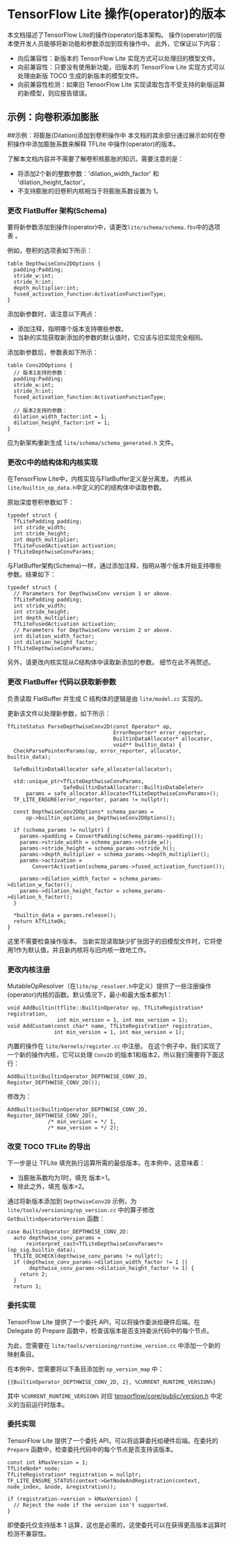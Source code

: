 # TensorFlow Lite 操作(operator)的版本

本文档描述了TensorFlow Lite的操作(operator)版本架构。 操作(operator)的版本使开发人员能够将新功能和参数添加到现有操作中。 此外，它保证以下内容：

- 向后兼容性：新版本的 TensorFlow Lite 实现方式可以处理旧的模型文件。
- 向前兼容性：只要没有使用新功能，旧版本的 TensorFlow Lite 实现方式可以处理由新版 TOCO 生成的新版本的模型文件。
- 向前兼容性检测：如果旧 TensorFlow Lite 实现读取包含不受支持的新版运算的新模型，则应报告错误。

## 示例：向卷积添加膨胀

##示例：将膨胀(Dilation)添加到卷积操作中 本文档的其余部分通过展示如何在卷积操作中添加膨胀系数来解释 TFLite 中操作(operator)的版本。

了解本文档内容并不需要了解卷积核膨胀的知识。需要注意的是：

- 将添加2个新的整数参数：'dilation_width_factor' 和 'dilation_height_factor'。
- 不支持膨胀的旧卷积内核相当于将膨胀系数设置为 1。

### 更改 FlatBuffer 架构(Schema)

要将新参数添加到操作(operator)中，请更改`lite/schema/schema.fbs`中的选项表 。

例如，卷积的选项表如下所示：

```
table DepthwiseConv2DOptions {
  padding:Padding;
  stride_w:int;
  stride_h:int;
  depth_multiplier:int;
  fused_activation_function:ActivationFunctionType;
}
```

添加新参数时，请注意以下两点：

- 添加注释，指明哪个版本支持哪些参数。
- 当新的实现获取新添加的参数的默认值时，它应该与旧实现完全相同。

添加新参数后，参数表如下所示：

```
table Conv2DOptions {
  // 版本1支持的参数：
  padding:Padding;
  stride_w:int;
  stride_h:int;
  fused_activation_function:ActivationFunctionType;

  // 版本2支持的参数：
  dilation_width_factor:int = 1;
  dilation_height_factor:int = 1;
}
```

应为新架构重新生成 `lite/schema/schema_generated.h` 文件。

### 更改C中的结构体和内核实现

在TensorFlow Lite中，内核实现与FlatBuffer定义是分离发。 内核从`lite/builtin_op_data.h`中定义的C的结构体中读取参数。

原始深度卷积参数如下：

```
typedef struct {
  TfLitePadding padding;
  int stride_width;
  int stride_height;
  int depth_multiplier;
  TfLiteFusedActivation activation;
} TfLiteDepthwiseConvParams;
```

与FlatBuffer架构(Schema)一样，通过添加注释，指明从哪个版本开始支持哪些参数。结果如下：

```
typedef struct {
  // Parameters for DepthwiseConv version 1 or above.
  TfLitePadding padding;
  int stride_width;
  int stride_height;
  int depth_multiplier;
  TfLiteFusedActivation activation;
  // Parameters for DepthwiseConv version 2 or above.
  int dilation_width_factor;
  int dilation_height_factor;
} TfLiteDepthwiseConvParams;
```

另外，请更改内核实现从C结构体中读取新添加的参数。 细节在此不再赘述。

### 更改 FlatBuffer 代码以获取新参数

负责读取 FlatBuffer 并生成 C 结构体的逻辑是由 `lite/model.cc` 实现的。

更新该文件以处理新参数，如下所示：

```
TfLiteStatus ParseDepthwiseConv2D(const Operator* op,
                                  ErrorReporter* error_reporter,
                                  BuiltinDataAllocator* allocator,
                                  void** builtin_data) {
  CheckParsePointerParams(op, error_reporter, allocator, builtin_data);

  SafeBuiltinDataAllocator safe_allocator(allocator);

  std::unique_ptr<TfLiteDepthwiseConvParams,
                  SafeBuiltinDataAllocator::BuiltinDataDeleter>
      params = safe_allocator.Allocate<TfLiteDepthwiseConvParams>();
  TF_LITE_ENSURE(error_reporter, params != nullptr);

  const DepthwiseConv2DOptions* schema_params =
      op->builtin_options_as_DepthwiseConv2DOptions();

  if (schema_params != nullptr) {
    params->padding = ConvertPadding(schema_params->padding());
    params->stride_width = schema_params->stride_w();
    params->stride_height = schema_params->stride_h();
    params->depth_multiplier = schema_params->depth_multiplier();
    params->activation =
        ConvertActivation(schema_params->fused_activation_function());

    params->dilation_width_factor = schema_params->dilation_w_factor();
    params->dilation_height_factor = schema_params->dilation_h_factor();
  }

  *builtin_data = params.release();
  return kTfLiteOk;
}
```

这里不需要检查操作版本。 当新实现读取缺少扩张因子的旧模型文件时，它将使用1作为默认值，并且新内核将与旧内核一致地工作。

### 更改内核注册

MutableOpResolver（在`lite/op_resolver.h`中定义）提供了一些注册操作(operator)内核的函数。默认情况下，最小和最大版本都为1：

```
void AddBuiltin(tflite::BuiltinOperator op, TfLiteRegistration* registration,
                int min_version = 1, int max_version = 1);
void AddCustom(const char* name, TfLiteRegistration* registration,
               int min_version = 1, int max_version = 1);
```

内置的操作在 `lite/kernels/register.cc` 中注册。 在这个例子中，我们实现了一个新的操作内核，它可以处理 `Conv2D` 的版本1和版本2，所以我们需要将下面这行：

```
AddBuiltin(BuiltinOperator_DEPTHWISE_CONV_2D, Register_DEPTHWISE_CONV_2D());
```

修改为：

```
AddBuiltin(BuiltinOperator_DEPTHWISE_CONV_2D, Register_DEPTHWISE_CONV_2D(),
             /* min_version = */ 1,
             /* max_version = */ 2);
```

### 改变 TOCO TFLite 的导出

下一步是让 TFLite 填充执行运算所需的最低版本。在本例中，这意味着：

- 当膨胀系数均为1时，填充 版本=1。
- 除此之外，填充 版本=2。

通过将新版本添加到 `DepthwiseConv2D` 示例，为 `lite/tools/versioning/op_version.cc` 中的算子修改 `GetBuiltinOperatorVersion` 函数：

```
case BuiltinOperator_DEPTHWISE_CONV_2D:
  auto depthwise_conv_params =
      reinterpret_cast<TfLiteDepthwiseConvParams*>(op_sig.builtin_data);
  TFLITE_DCHECK(depthwise_conv_params != nullptr);
  if (depthwise_conv_params->dilation_width_factor != 1 ||
       depthwise_conv_params->dilation_height_factor != 1) {
    return 2;
  }
  return 1;
```

### 委托实现

TensorFlow Lite 提供了一个委托 API，可以将操作委派给硬件后端。在 Delegate 的 Prepare 函数中，检查该版本是否支持委派代码中的每个节点。

为此，您需要在 `lite/tools/versioning/runtime_version.cc` 中添加一个新的映射条目。

在本例中，您需要将以下条目添加到 `op_version_map` 中：

```
{{BuiltinOperator_DEPTHWISE_CONV_2D, 2}, %CURRENT_RUNTIME_VERSION%}
```

其中 `%CURRENT_RUNTIME_VERSION%` 对应 [tensorflow/core/public/version.h](https://github.com/tensorflow/tensorflow/blob/master/tensorflow/core/public/version.h) 中定义的当前运行时版本。

### 委托实现

TensorFlow Lite 提供了一个委托 API，可以将运算委托给硬件后端。在委托的 `Prepare` 函数中，检查委托代码中的每个节点是否支持该版本。

```
const int kMaxVersion = 1;
TfLiteNode* node;
TfLiteRegistration* registration = nullptr;
TF_LITE_ENSURE_STATUS(context->GetNodeAndRegistration(context, node_index, &node, &registration));

if (registration->version > kMaxVersion) {
  // Reject the node if the version isn't supported.
}
```

即使委托仅支持版本 1 运算，这也是必需的，这使委托可以在获得更高版本运算时检测不兼容性。
